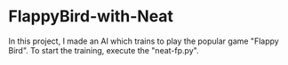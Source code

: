 # FlappyBird-with-Neat
In this project, I made an AI which trains to play the popular game "Flappy Bird". To start the training, execute the "neat-fp.py".
